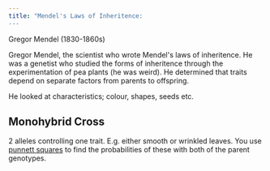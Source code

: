 ```yaml
---
title: "Mendel's Laws of Inheritence:
---
```


Gregor Mendel (1830-1860s)

Gregor Mendel, the scientist who wrote Mendel's laws of inheritence. He was a genetist who studied the forms of inheritence through the experimentation of pea plants (he was weird). He determined that traits depend on separate factors from parents to offspring.

He looked at characteristics; colour, shapes, seeds etc.

## Monohybrid Cross
2 alleles controlling one trait. E.g. either smooth or wrinkled leaves. You use [punnett squares](punnett-squares.md) to find the probabilities of these with both of the parent genotypes.
